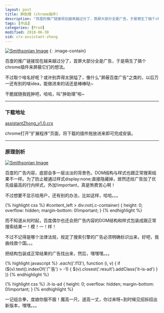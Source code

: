 ```yaml
---
layout: post
title: 肿助理 (chrome插件)
description: "百度的推广链接现在越来越过分了，首屏大部分全是广告，于是萌生了搞个chrome插件来屏蔽它们的想法。"
tags: [作品]
categories: [Prod]
modified: 2018-06-30
sid: crx-assistant-zhong
---
```


[![Smithsonian Image](//up.yorry.cn/link/crx/assistant-zhong_logo.png)](//up.yorry.cn/link/crx/assistant-zhong_logo.png)
{: .image-contain}

百度的推广链接现在越来越过分了，首屏大部分全是广告，于是萌生了搞个chrome插件来屏蔽它们的想法。

不过取个啥名好呢？或许别弄得太狭隘了，像什么"屏蔽百度广告"之类的，以后万一还有别的啥idea，能做进来的话还是棒棒哒~

干脆就随我姓肿吧，哈哈，叫"肿助理"啦~

---

### 下载地址
[assistantZhong_v1.0.crx](//up.yorry.cn/link/crx/assistantZhong_v1.0.crx)

chrome打开"扩展程序"页面，将下载的插件拖放进来即可完成安装。

<!--more-->

---

### 原理剖析

[![Smithsonian Image](//up.yorry.cn/link/crx/crx-assistant-zhong-1.png)](//up.yorry.cn/link/crx/crx-assistant-zhong-1.png)

百度的广告内容，底部会多一层淡淡的背景色，DOM结构与样式也跟正常搜索结果不一样。为了防止被通过样式display:none;直接隐藏掉，居然还给广告加了优先级最高的行内样式，外加!important，真是煞费苦心啊！

不过想要不显示给用户，还有别的办法，比如这样，哈哈。。。

{% highlight css %}
#content_left > div:not(.c-container) {
    height: 0;
    overflow: hidden;
    margin-bottom: 0!important;
}
{% endhighlight %}

而不知道从何时起，百度偶尔也还会把广告内容的DOM结构和样式包装成跟正常搜索结果一！模！一！样！

不过不记得是哪个法律法规，规定了搜索引擎的广告必须明确标识出来，好吧，我曲线救个国。。。

把结构包装成正常结果的广告找出来，然后，嘿嘿嘿。。。

{% highlight javascript %}
$.each($('.f13'), function (i, v) {
  if ($(v).text().indexOf('广告') > -1) {
    $(v).closest('.result').addClass('it-is-ad')
  }
})
{% endhighlight %}

{% highlight css %}
.it-is-ad {
    height: 0;
    overflow: hidden;
    margin-bottom: 0!important;
}
{% endhighlight %}

一记组合拳，度娘你服不服！魔高一尺，道高一丈，你过来呀~到时候见招拆招出新版本，嘿嘿。。。
